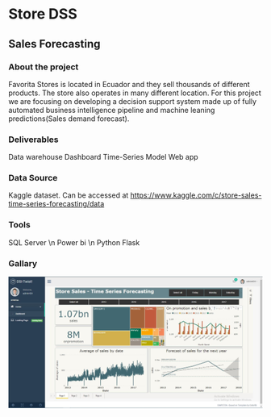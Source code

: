 # Store DSS
## Sales Forecasting


### About the project
Favorita Stores is located in Ecuador and they sell thousands of different products. 
The store also operates in many different location. For this project we are focusing on
developing a decision support system made up of fully automated business intelligence pipeline and
machine leaning predictions(Sales demand forecast).

### Deliverables
Data warehouse
Dashboard
Time-Series Model
Web app

### Data Source
Kaggle dataset. Can be accessed at https://www.kaggle.com/c/store-sales-time-series-forecasting/data

### Tools
SQL Server \n
Power bi \n
Python Flask

### Gallary
![dashboard](dashboard.JPG)
